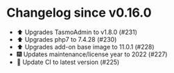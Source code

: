 # Changelog since v0.16.0
- ⬆️ Upgrades TasmoAdmin to v1.8.0 (#231) 
- ⬆️ Upgrades php7 to 7.4.28 (#230) 
- ⬆️ Upgrades add-on base image to 11.0.1 (#228) 
- 🎆 Updates maintenance/license year to 2022 (#227) 
- 🚀 Update CI to latest version (#225) 
